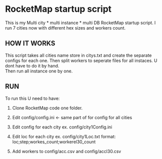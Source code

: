 # RocketMap startup script

This is my Multi city * multi instance * multi DB RocketMap startup script. I run 7 cities now with different hex sizes and workers count.

## HOW IT WORKS

This script takes all cities name store in citys.txt and create the separate configs for each one. 
Then split workers to seperate files for all instaces. U dont have to do it by hand.  
Then run all instance one by one. 

## RUN

To run this U need to have:

1) Clone RocketMap code one folder.

2) Edit config/config.ini <- same part of for config for all cities

3) Edit config for each city ex. config/city1Config.ini

4) Edit loc for each city ex. config/city1Loc.txt format: loc;step;workes_count;workerel30_count

5) Add workers to config/acc.csv and config/accl30.csv
